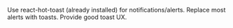 Use react-hot-toast (already installed) for notifications/alerts. 
Replace most alerts with toasts. 
Provide good toast UX.


